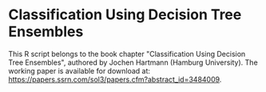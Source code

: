 # Classification Using Decision Tree Ensembles

This R script belongs to the book chapter "Classification Using Decision Tree Ensembles", authored by Jochen Hartmann (Hamburg University).
The working paper is available for download at: https://papers.ssrn.com/sol3/papers.cfm?abstract_id=3484009.
